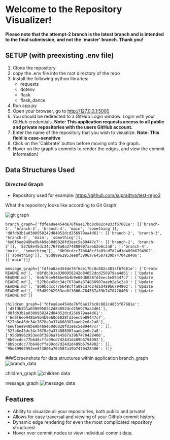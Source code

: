 # **Welcome to the Repository Visualizer!**
**Please note that the attempt-2 branch is the latest branch and is intended to the final submission, and not the 'master' branch. Thank you!**

## SETUP (with preexisting .env file)
1. Clone the repository
2. copy the .env file into the root directory of the repo
3. Install the following python libraries:
	- requests
	- dotenv
	- flask
	- flask_dance
4. Run app.py
5. Open your browser, go to http://127.0.0.1:5000
6. You should be redirected to a GitHub Login window. Login with your GitHub credentials.
**Note: This application requests access to all public and private repositories with the users GitHub account.**
7. Enter the name of the repository that you wish to visualize.
**Note: This field is case-sensitive**
8. Click on the 'Calibrate' button before moving onto the graph.
9. Hover on the graph's commits to render the edges, and view the commit information!


## Data Structures Used
### Directed Graph
- Repository used for example:
https://github.com/supradtya/test-repo3

What the repository looks like according to Git Graph:

![git graph](https://user-images.githubusercontent.com/43109943/208039912-1e93747c-65ce-4cc7-b7aa-28a06a8f3619.png)

`branch_graph={'fdfea8ae454de76f6ae17bc8c882c4833f67681e': [['branch-2', 'branch-3', 'branch-4', 'main', 'something']], 'd8fdb3b1a0300958242d84052dcd256979aa4d61': [['branch-2', 'branch-3', 'branch-4', 'main', 'something']], '6e6f6ee948be9b4b9e60d6028fd3eec5e89447c7': [['branch-2', 'branch-3']], '527b8e45dc34c7678a0a374888907aaeb2e6c2a8': [['branch-4', 'main', 'something']], '8b9bcdcc77b648cffa09cd7d24d1d489b6794902': [['something']], '95d89962953ee8f3806a764587a39b7470428406': [['main']]}`

`message_graph={'fdfea8ae454de76f6ae17bc8c882c4833f67681e': ['Create README.md'], 'd8fdb3b1a0300958242d84052dcd256979aa4d61': ['Update README.md'], '6e6f6ee948be9b4b9e60d6028fd3eec5e89447c7': ['Update README.md'], '527b8e45dc34c7678a0a374888907aaeb2e6c2a8': ['Update README.md'], '8b9bcdcc77b648cffa09cd7d24d1d489b6794902': ['Update README.md'], '95d89962953ee8f3806a764587a39b7470428406': ['Update README.md']}
`

`children_graph={'fdfea8ae454de76f6ae17bc8c882c4833f67681e': ['d8fdb3b1a0300958242d84052dcd256979aa4d61'], 'd8fdb3b1a0300958242d84052dcd256979aa4d61': ['6e6f6ee948be9b4b9e60d6028fd3eec5e89447c7', '527b8e45dc34c7678a0a374888907aaeb2e6c2a8'], '6e6f6ee948be9b4b9e60d6028fd3eec5e89447c7': [], '527b8e45dc34c7678a0a374888907aaeb2e6c2a8': ['95d89962953ee8f3806a764587a39b7470428406', '8b9bcdcc77b648cffa09cd7d24d1d489b6794902'], '8b9bcdcc77b648cffa09cd7d24d1d489b6794902': [], '95d89962953ee8f3806a764587a39b7470428406': []}`

###Screenshots for data structures within application
branch_graph
![branch_data](https://user-images.githubusercontent.com/43109943/208040010-823f370e-ebaa-4db4-a083-d26243ce4c0d.png)

children_graph
![children data](https://user-images.githubusercontent.com/43109943/208040013-3cd9bc3a-a543-474f-b41b-5872c09e65c5.png)

message_graph
![message_data](https://user-images.githubusercontent.com/43109943/208040014-5d91b509-2383-4843-93cd-24c8ad80e3ad.png)


## Features
- Ability to visualize all your repositories, both public and private!
- Allows for easy traversal and viewing of your Github commit history.
- Dynamic edge rendering for even the most complicated repository structures!
- Hover over commit nodes to view individual commit data.






